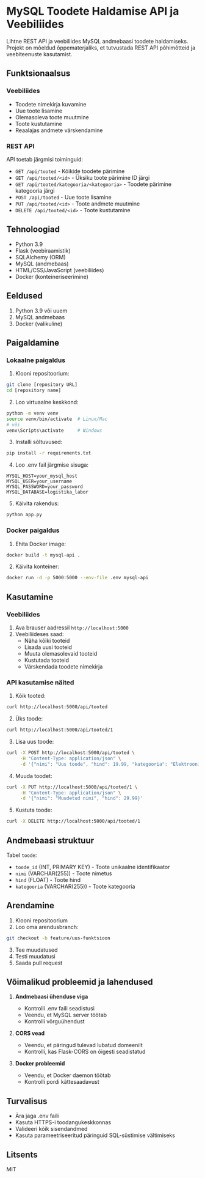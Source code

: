 # MySQL Toodete Haldamise API ja Veebiliides

Lihtne REST API ja veebiliides MySQL andmebaasi toodete haldamiseks. Projekt on mõeldud õppematerjaliks, et tutvustada REST API põhimõtteid ja veebiteenuste kasutamist.

## Funktsionaalsus

### Veebiliides
- Toodete nimekirja kuvamine
- Uue toote lisamine
- Olemasoleva toote muutmine
- Toote kustutamine
- Reaalajas andmete värskendamine

### REST API
API toetab järgmisi toiminguid:
- `GET /api/tooted` - Kõikide toodete pärimine
- `GET /api/tooted/<id>` - Üksiku toote pärimine ID järgi
- `GET /api/tooted/kategooria/<kategooria>` - Toodete pärimine kategooria järgi
- `POST /api/tooted` - Uue toote lisamine
- `PUT /api/tooted/<id>` - Toote andmete muutmine
- `DELETE /api/tooted/<id>` - Toote kustutamine

## Tehnoloogiad

- Python 3.9
- Flask (veebiraamistik)
- SQLAlchemy (ORM)
- MySQL (andmebaas)
- HTML/CSS/JavaScript (veebiliides)
- Docker (konteineriseerimine)

## Eeldused

1. Python 3.9 või uuem
2. MySQL andmebaas
3. Docker (valikuline)

## Paigaldamine

### Lokaalne paigaldus

1. Klooni repositoorium:
```bash
git clone [repository URL]
cd [repository name]
```

2. Loo virtuaalne keskkond:
```bash
python -m venv venv
source venv/bin/activate  # Linux/Mac
# või
venv\Scripts\activate     # Windows
```

3. Installi sõltuvused:
```bash
pip install -r requirements.txt
```

4. Loo .env fail järgmise sisuga:
```
MYSQL_HOST=your_mysql_host
MYSQL_USER=your_username
MYSQL_PASSWORD=your_password
MYSQL_DATABASE=logistika_labor
```

5. Käivita rakendus:
```bash
python app.py
```

### Docker paigaldus

1. Ehita Docker image:
```bash
docker build -t mysql-api .
```

2. Käivita konteiner:
```bash
docker run -d -p 5000:5000 --env-file .env mysql-api
```

## Kasutamine

### Veebiliides

1. Ava brauser aadressil `http://localhost:5000`
2. Veebiliideses saad:
   - Näha kõiki tooteid
   - Lisada uusi tooteid
   - Muuta olemasolevaid tooteid
   - Kustutada tooteid
   - Värskendada toodete nimekirja

### API kasutamise näited

1. Kõik tooted:
```bash
curl http://localhost:5000/api/tooted
```

2. Üks toode:
```bash
curl http://localhost:5000/api/tooted/1
```

3. Lisa uus toode:
```bash
curl -X POST http://localhost:5000/api/tooted \
     -H "Content-Type: application/json" \
     -d '{"nimi": "Uus toode", "hind": 19.99, "kategooria": "Elektroonika"}'
```

4. Muuda toodet:
```bash
curl -X PUT http://localhost:5000/api/tooted/1 \
     -H "Content-Type: application/json" \
     -d '{"nimi": "Muudetud nimi", "hind": 29.99}'
```

5. Kustuta toode:
```bash
curl -X DELETE http://localhost:5000/api/tooted/1
```

## Andmebaasi struktuur

Tabel `toode`:
- `toode_id` (INT, PRIMARY KEY) - Toote unikaalne identifikaator
- `nimi` (VARCHAR(255)) - Toote nimetus
- `hind` (FLOAT) - Toote hind
- `kategooria` (VARCHAR(255)) - Toote kategooria

## Arendamine

1. Klooni repositoorium
2. Loo oma arendusbranch:
```bash
git checkout -b feature/uus-funktsioon
```
3. Tee muudatused
4. Testi muudatusi
5. Saada pull request

## Võimalikud probleemid ja lahendused

1. **Andmebaasi ühenduse viga**
   - Kontrolli .env faili seadistusi
   - Veendu, et MySQL server töötab
   - Kontrolli võrguühendust

2. **CORS vead**
   - Veendu, et päringud tulevad lubatud domeenilt
   - Kontrolli, kas Flask-CORS on õigesti seadistatud

3. **Docker probleemid**
   - Veendu, et Docker daemon töötab
   - Kontrolli pordi kättesaadavust

## Turvalisus

- Ära jaga .env faili
- Kasuta HTTPS-i toodangukeskkonnas
- Valideeri kõik sisendandmed
- Kasuta parameetriseeritud päringuid SQL-süstimise vältimiseks

## Litsents

MIT 